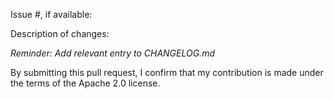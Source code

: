 
Issue #, if available:

Description of changes:

_Reminder: Add relevant entry to CHANGELOG.md_

By submitting this pull request, I confirm that my contribution is made under the terms of the Apache 2.0 license.


